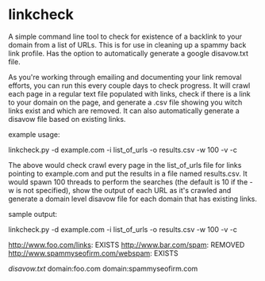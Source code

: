 linkcheck
=========

A simple command line tool to check for existence of a backlink to your domain from a list of URLs.  This is for use in cleaning up a spammy back link profile.  Has the option to automatically generate a google disavow.txt file.

As you're working through emailing and documenting your link removal efforts, you can run this every couple days to check progress.  It will crawl each page in a regular text file populated with links, check if there is a link to your domain on the page, and generate a .csv file showing you witch links exist and which are removed.  It can also automatically generate a disavow file based on existing links.

example usage:

linkcheck.py -d example.com -i list_of_urls -o results.csv -w 100 -v -c

The above would check crawl every page in the list_of_urls file for links pointing to example.com and put the results in a file named results.csv.  It would spawn 100 threads to perform the searches (the default is 10 if the -w is not specified), show the output of each URL as it's crawled and generate a domain level disavow file for each domain that has existing links.

sample output:

linkcheck.py -d example.com -i list_of_urls -o results.csv -w 100 -v -c

http://www.foo.com/links: EXISTS
http://www.bar.com/spam: REMOVED
http://www.spammyseofirm.com/webspam: EXISTS

*disavow.txt*
domain:foo.com
domain:spammyseofirm.com
